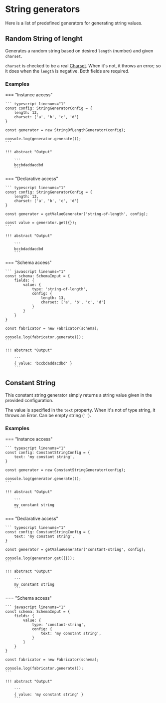 # String generators

Here is a list of predefined generators for generating string values.

## Random String of lenght

Generates a random string based on desired `length` (number) and given `charset`.

`charset` is checked to be a real [Charset](../../Utils/charset.md). When it's not,
it throws an error; so it does when the `length` is negative. Both fields are required.

### Examples

=== "Instance access"

    ``` typescript linenums="1"
    const config: StringGeneratorConfig = {
        length: 13,
        charset: ['a', 'b', 'c', 'd']
    }

    const generator = new StringOfLengthGenerator(config);

    console.log(generator.generate());
    ```

    !!! abstract "Output"

        ```
        bccbdaddacdbd
        ```

=== "Declarative access"

    ``` typescript linenums="1"
    const config: StringGeneratorConfig = {
        length: 13,
        charset: ['a', 'b', 'c', 'd']
    }

    const generator = getValueGenerator('string-of-length', config);

    const value = generator.get({});
    ```

    !!! abstract "Output"

        ```
        bccbdaddacdbd
        ```

=== "Schema access"

    ``` javascript linenums="1"
    const schema: SchemaInput = {
        fields: {
            value: {
                type: 'string-of-length',
                config: {
                    length: 13,
                    charset: ['a', 'b', 'c', 'd']
                }
            }
        }
    }

    const fabricator = new Fabricator(schema);

    console.log(fabricator.generate());
    ```

    !!! abstract "Output"

        ```
        { value: 'bccbdaddacdbd' }
        ```

## Constant String

This constant string generator simply returns a string value given
in the provided configuration.

The value is specified in the `text` property. When it's not of type string,
it throws an Error. Can be empty string (`''`).

### Examples

=== "Instance access"

    ``` typescript linenums="1"
    const config: ConstantStringConfig = {
        text: 'my constant string',
    }

    const generator = new ConstantStringGenerator(config);

    console.log(generator.generate());
    ```

    !!! abstract "Output"

        ```
        my constant string
        ```

=== "Declarative access"

    ``` typescript linenums="1"
    const config: ConstantStringConfig = {
        text: 'my constant string',
    }

    const generator = getValueGenerator('constant-string', config);

    console.log(generator.get({}));
    ```

    !!! abstract "Output"

        ```
        my constant string
        ```

=== "Schema access"

    ``` javascript linenums="1"
    const schema: SchemaInput = {
        fields: {
            value: {
                type: 'constant-string',
                config: {
                    text: 'my constant string',
                }
            }
        }
    }

    const fabricator = new Fabricator(schema);

    console.log(fabricator.generate());
    ```

    !!! abstract "Output"

        ```
        { value: 'my constant string' }
        ```
